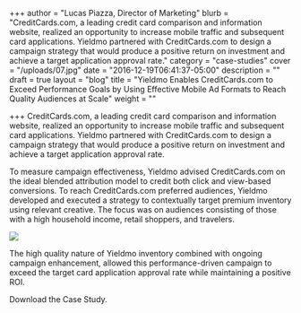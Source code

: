 +++
author = "Lucas Piazza, Director of Marketing"
blurb = "CreditCards.com, a leading credit card comparison and information website, realized an opportunity to increase mobile traffic and subsequent card applications. Yieldmo partnered with CreditCards.com to design a campaign strategy that would produce a positive return on investment and achieve a target application approval rate."
category = "case-studies"
cover = "/uploads/07.jpg"
date = "2016-12-19T06:41:37-05:00"
description = ""
draft = true
layout = "blog"
title = "Yieldmo Enables CreditCards.com to Exceed Performance Goals by Using Effective Mobile Ad Formats to Reach Quality Audiences at Scale"
weight = ""

+++
CreditCards.com, a leading credit card comparison and information website, realized an opportunity to increase mobile traffic and subsequent card applications. Yieldmo partnered with CreditCards.com to design a campaign strategy that would produce a positive return on investment and achieve a target application approval rate.

To measure campaign effectiveness, Yieldmo advised CreditCards.com on the ideal blended attribution model to credit both click and view-based conversions. To reach CreditCards.com preferred audiences, Yieldmo developed and executed a strategy to contextually target premium inventory using relevant creative. The focus was on audiences consisting of those with a high household income, retail shoppers, and travelers.

![](/uploads/Screen-Shot-2016-12-19-at-11.09.37-AM.png)

The high quality nature of Yieldmo inventory combined with ongoing campaign enhancement, allowed this performance-driven campaign to exceed the target card application approval rate while maintaining a positive ROI.

Download the Case Study. 